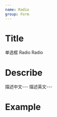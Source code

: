 ```yaml
---
name: Radio
group: Form
---
```


# Title

单选框 Radio
Radio

# Describe

描述中文---
描述英文---

# Example

<code src="./__example__/001-base.tsx"></code>
<code src="./__example__/002-group.tsx"></code>
